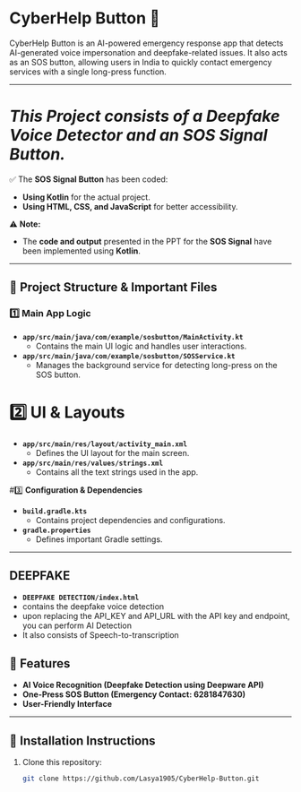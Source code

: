 # CyberHelp Button 🚨  

CyberHelp Button is an AI-powered emergency response app that detects AI-generated voice impersonation and deepfake-related issues. It also acts as an SOS button, allowing users in India to quickly contact emergency services with a single long-press function.  


---
# ***This Project consists of a Deepfake Voice Detector and an SOS Signal Button.***  
✅ The **SOS Signal Button** has been coded:  
- **Using Kotlin** for the actual project.  
- **Using HTML, CSS, and JavaScript** for better accessibility.  

⚠️ **Note:**  
- The **code and output** presented in the PPT for the **SOS Signal** have been implemented using **Kotlin**.
---

## 📂 Project Structure & Important Files  

### 1️⃣ **Main App Logic**  
- **`app/src/main/java/com/example/sosbutton/MainActivity.kt`**  
  - Contains the main UI logic and handles user interactions.  
- **`app/src/main/java/com/example/sosbutton/SOSService.kt`**  
  - Manages the background service for detecting long-press on the SOS button.  

# 2️⃣ **UI & Layouts**  
- **`app/src/main/res/layout/activity_main.xml`**  
  - Defines the UI layout for the main screen.  
- **`app/src/main/res/values/strings.xml`**  
  - Contains all the text strings used in the app.  

#3️⃣ **Configuration & Dependencies**  
- **`build.gradle.kts`**  
  - Contains project dependencies and configurations.  
- **`gradle.properties`**  
  - Defines important Gradle settings.  

---
## DEEPFAKE
- **`DEEPFAKE DETECTION/index.html`**
- contains the deepfake voice detection
- upon replacing the API_KEY  and API_URL with the API key and endpoint, you can perform AI     Detection
- It also consists of  Speech-to-transcription


## 🚀 Features  
- **AI Voice Recognition (Deepfake Detection using Deepware API)**  
- **One-Press SOS Button (Emergency Contact: 6281847630)**  
- **User-Friendly Interface**  

---

## 🔧 Installation Instructions  
1. Clone this repository:  
   ```sh
   git clone https://github.com/Lasya1905/CyberHelp-Button.git
